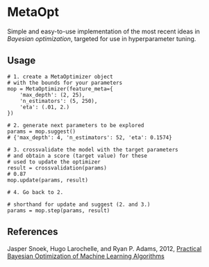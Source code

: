 # MetaOpt

Simple and easy-to-use implementation of the most recent ideas in _Bayesian optimization_, targeted for use in hyperparameter tuning.


## Usage

```
# 1. create a MetaOptimizer object
# with the bounds for your parameters
mop = MetaOptimizer(feature_meta={
    'max_depth': (2, 25),
    'n_estimators': (5, 250),
    'eta': (.01, 2.)
})

# 2. generate next parameters to be explored
params = mop.suggest()
# {'max_depth': 4, 'n_estimators': 52, 'eta': 0.1574}

# 3. crossvalidate the model with the target parameters
# and obtain a score (target value) for these
# used to update the optimizer
result = crossvalidation(params)
# 0.87
mop.update(params, result)

# 4. Go back to 2.

# shorthand for update and suggest (2. and 3.)
params = mop.step(params, result)
```


## References

Jasper Snoek, Hugo Larochelle, and Ryan P. Adams, 2012, [Practical Bayesian Optimization of Machine Learning Algorithms](https://papers.nips.cc/paper/4522-practical-bayesian-optimization-of-machine-learning-algorithms.pdf)
